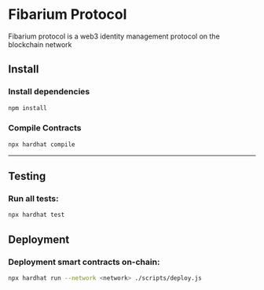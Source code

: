 # Fibarium Protocol

Fibarium protocol is a web3 identity management protocol on the blockchain network

## Install

### Install dependencies

```bash
npm install
```

### Compile Contracts

```bash
npx hardhat compile
```

---

## Testing

### Run all tests:

```bash
npx hardhat test
```


## Deployment

### Deployment smart contracts on-chain:

```bash
npx hardhat run --network <network> ./scripts/deploy.js 
```
